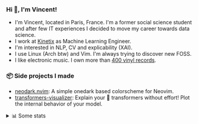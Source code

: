 ### Hi 👋, I'm Vincent!</h1>

- I'm Vincent, located in Paris, France. I'm a former social science student and after few IT experiences I decided to move my career towards data science.
- I work at <a href="https://www.kinetix.tech/">Kinetix<a/> as Machine Learning Engineer.
- I'm interested in NLP, CV and explicability (XAI).
- I use Linux (Arch btw) and Vim. I'm always trying to discover new FOSS.
- I like electronic music. I own more than <a href="https://www.discogs.com/user/Voigt_Kampff/collection">400 vinyl records<a/>.

### 📦 Side projects I made
  
- [neodark.nvim](https://github.com/VDuchauffour/neodark.nvim): A simple onedark based colorscheme for Neovim.
- [transformers-visualizer](https://github.com/VDuchauffour/transformers-visualizer): Explain your 🤗 transformers without effort! Plot the internal behavior of your model. 

<details><summary>📊 Some stats</summary>  
  
<p align="center">
  <img alt="VDuchauffour's github stats" src="https://github-readme-stats.vercel.app/api?username=VDuchauffour&count_private=true&include_all_commits=true&show_icons=true&theme=react"/>
  <br />
  <img alt="VDuchauffour's streak stats" src="https://streak-stats.demolab.com?user=VDuchauffour&theme=react"/>
  <br />
  <img alt="VDuchauffour's language stats" src="https://github-readme-stats.vercel.app/api/top-langs/?username=VDuchauffour&count_private=true&include_all_commits=true&show_icons=true&layout=compact&theme=react"/>
  <!--   <br />
  <img alt="VDuchauffour's Wakatime stats" src="https://github-readme-stats.vercel.app/api/wakatime?username=VDuchauffour&theme=react"/> -->
</p>

#### 🧭 Wakatime stats
<!--START_SECTION:waka-->
![Code Time](http://img.shields.io/badge/Code%20Time-462%20hrs%2032%20mins-blue)

![Lines of code](https://img.shields.io/badge/From%20Hello%20World%20I%27ve%20Written-99.4%20thousand%20lines%20of%20code-blue)

**🐱 My GitHub Data** 

> 📦 18.1 kB Used in GitHub's Storage 
 > 
> 🏆 816 Contributions in the Year 2023
 > 
> 🚫 Not Opted to Hire
 > 
> 📜 6 Public Repositories 
 > 
> 🔑 2 Private Repositories 
 > 
**I'm an Early 🐤** 

```text
🌞 Morning                44 commits          █░░░░░░░░░░░░░░░░░░░░░░░░   04.73 % 
🌆 Daytime                542 commits         ███████████████░░░░░░░░░░   58.28 % 
🌃 Evening                276 commits         ███████░░░░░░░░░░░░░░░░░░   29.68 % 
🌙 Night                  68 commits          ██░░░░░░░░░░░░░░░░░░░░░░░   07.31 % 
```
📅 **I'm Most Productive on Monday** 

```text
Monday                   285 commits         ████████░░░░░░░░░░░░░░░░░   30.65 % 
Tuesday                  85 commits          ██░░░░░░░░░░░░░░░░░░░░░░░   09.14 % 
Wednesday                156 commits         ████░░░░░░░░░░░░░░░░░░░░░   16.77 % 
Thursday                 200 commits         █████░░░░░░░░░░░░░░░░░░░░   21.51 % 
Friday                   148 commits         ████░░░░░░░░░░░░░░░░░░░░░   15.91 % 
Saturday                 19 commits          █░░░░░░░░░░░░░░░░░░░░░░░░   02.04 % 
Sunday                   37 commits          █░░░░░░░░░░░░░░░░░░░░░░░░   03.98 % 
```


📊 **This Week I Spent My Time On** 

```text
💬 Programming Languages: 
Python                   13 hrs              ███████████████████░░░░░░   76.43 % 
JSON                     58 mins             █░░░░░░░░░░░░░░░░░░░░░░░░   05.74 % 
YAML                     57 mins             █░░░░░░░░░░░░░░░░░░░░░░░░   05.64 % 
Bash                     48 mins             █░░░░░░░░░░░░░░░░░░░░░░░░   04.71 % 
sshconfig                15 mins             ░░░░░░░░░░░░░░░░░░░░░░░░░   01.52 % 
```


 Last Updated on 08/03/2023 00:41:30 UTC
<!--END_SECTION:waka-->
</details>
